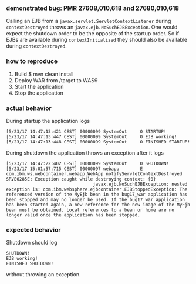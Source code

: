### demonstrated bug: PMR 27608,010,618 and 27680,010,618

Calling an EJB from a `javax.servlet.ServletContextListener` during `contextDestroyed` throws an `javax.ejb.NoSuchEJBException`. One would expect the shutdown order to be the opposite of the startup order. So if EJBs are available during `contextInitialized` they should also be available during `contextDestroyed`.

### how to reproduce

1. Build $ mvn clean install
2. Deploy WAR from /target to WAS9
3. Start the application
4. Stop the application

### actual behavior

During startup the application logs

```
[5/23/17 14:47:13:421 CEST] 00000099 SystemOut     O STARTUP!
[5/23/17 14:47:13:447 CEST] 00000099 SystemOut     O EJB working!
[5/23/17 14:47:13:448 CEST] 00000099 SystemOut     O FINISHED STARTUP!
```

During shutdown the application throws an exception after it logs

```
[5/23/17 14:47:22:402 CEST] 00000099 SystemOut     O SHUTDOWN!
[5/23/17 15:01:57:715 CEST] 00000097 webapp        E com.ibm.ws.webcontainer.webapp.WebApp notifyServletContextDestroyed SRVE0285E: Exception caught while destroying context: {0}
                                 javax.ejb.NoSuchEJBException: nested exception is: com.ibm.websphere.ejbcontainer.EJBStoppedException: The referenced version of the MyEjb bean in the bug17_war application has been stopped and may no longer be used. If the bug17_war application has been started again, a new reference for the new image of the MyEjb bean must be obtained. Local references to a bean or home are no longer valid once the application has been stopped.
```

### expected behavior

Shutdown should log
```
SHUTDOWN!
EJB working!
FINISHED SHUTDOWN!
```

without throwing an exception.
